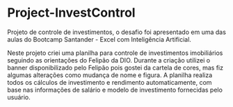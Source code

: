 # Project-InvestControl
Projeto de controle de investimentos, o desafio foi apresentado em uma das aulas do Bootcamp Santander - Excel com Inteligência Artificial.

Neste projeto criei uma planilha para controle de investimentos imobiliários seguindo as orientações do Felipão da DIO.
Durante a criação utilizei o banner disponibilizado pelo Felipão pois gostei da cartela de cores, mas fiz algumas alterações como mudança de nome e figura.
A planilha realiza todos os cálculos de investimento e rendimento automaticamente, com base nas informações de salário e modelo de investimento fornecidas pelo usuário.
